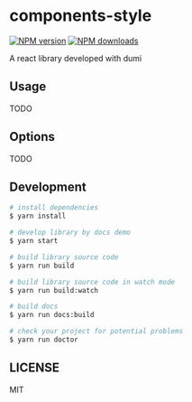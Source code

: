 # components-style

[![NPM version](https://img.shields.io/npm/v/components-style.svg?style=flat)](https://npmjs.org/package/components-style)
[![NPM downloads](http://img.shields.io/npm/dm/components-style.svg?style=flat)](https://npmjs.org/package/components-style)

A react library developed with dumi

## Usage

TODO

## Options

TODO

## Development

```bash
# install dependencies
$ yarn install

# develop library by docs demo
$ yarn start

# build library source code
$ yarn run build

# build library source code in watch mode
$ yarn run build:watch

# build docs
$ yarn run docs:build

# check your project for potential problems
$ yarn run doctor
```

## LICENSE

MIT
